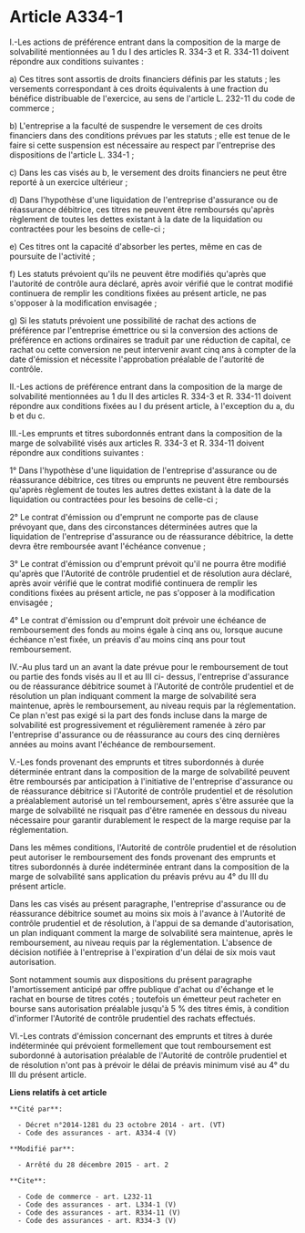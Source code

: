 # Article A334-1

I.-Les actions de préférence entrant dans la composition de la marge de solvabilité mentionnées au 1 du I des articles R.
334-3 et R. 334-11 doivent répondre aux conditions suivantes : 

a) Ces titres sont assortis de droits financiers définis par les statuts ; les versements correspondant à ces droits
équivalents à une fraction du bénéfice distribuable de l'exercice, au sens de l'article L. 232-11 du code de commerce ; 

b) L'entreprise a la faculté de suspendre le versement de ces droits financiers dans des conditions prévues par les statuts ;
elle est tenue de le faire si cette suspension est nécessaire au respect par l'entreprise des dispositions de l'article L.
334-1 ; 

c) Dans les cas visés au b, le versement des droits financiers ne peut être reporté à un exercice ultérieur ; 

d) Dans l'hypothèse d'une liquidation de l'entreprise d'assurance ou de réassurance débitrice, ces titres ne peuvent être
remboursés qu'après règlement de toutes les dettes existant à la date de la liquidation ou contractées pour les besoins de
celle-ci ; 

e) Ces titres ont la capacité d'absorber les pertes, même en cas de poursuite de l'activité ; 

f) Les statuts prévoient qu'ils ne peuvent être modifiés qu'après que l'autorité de contrôle aura déclaré, après avoir
vérifié que le contrat modifié continuera de remplir les conditions fixées au présent article, ne pas s'opposer à la
modification envisagée ; 

g) Si les statuts prévoient une possibilité de rachat des actions de préférence par l'entreprise émettrice ou si la
conversion des actions de préférence en actions ordinaires se traduit par une réduction de capital, ce rachat ou cette
conversion ne peut intervenir avant cinq ans à compter de la date d'émission et nécessite l'approbation préalable de
l'autorité de contrôle. 

II.-Les actions de préférence entrant dans la composition de la marge de solvabilité mentionnées au 1 du II des articles R.
334-3 et R. 334-11 doivent répondre aux conditions fixées au I du présent article, à l'exception du a, du b et du c. 

III.-Les emprunts et titres subordonnés entrant dans la composition de la marge de solvabilité visés aux articles R. 334-3 et
R. 334-11 doivent répondre aux conditions suivantes : 

1° Dans l'hypothèse d'une liquidation de l'entreprise d'assurance ou de réassurance débitrice, ces titres ou emprunts ne
peuvent être remboursés qu'après règlement de toutes les autres dettes existant à la date de la liquidation ou contractées
pour les besoins de celle-ci ; 

2° Le contrat d'émission ou d'emprunt ne comporte pas de clause prévoyant que, dans des circonstances déterminées autres que
la liquidation de l'entreprise d'assurance ou de réassurance débitrice, la dette devra être remboursée avant l'échéance
convenue ; 

3° Le contrat d'émission ou d'emprunt prévoit qu'il ne pourra être modifié qu'après que l'Autorité de contrôle prudentiel et
de résolution aura déclaré, après avoir vérifié que le contrat modifié continuera de remplir les conditions fixées au présent
article, ne pas s'opposer à la modification envisagée ; 

4° Le contrat d'émission ou d'emprunt doit prévoir une échéance de remboursement des fonds au moins égale à cinq ans ou,
lorsque aucune échéance n'est fixée, un préavis d'au moins cinq ans pour tout remboursement. 

IV.-Au plus tard un an avant la date prévue pour le remboursement de tout ou partie des fonds visés au II et au III ci-
dessus, l'entreprise d'assurance ou de réassurance débitrice soumet à l'Autorité de contrôle prudentiel et de résolution un
plan indiquant comment la marge de solvabilité sera maintenue, après le remboursement, au niveau requis par la
réglementation. Ce plan n'est pas exigé si la part des fonds incluse dans la marge de solvabilité est progressivement et
régulièrement ramenée à zéro par l'entreprise d'assurance ou de réassurance au cours des cinq dernières années au moins avant
l'échéance de remboursement. 

V.-Les fonds provenant des emprunts et titres subordonnés à durée déterminée entrant dans la composition de la marge de
solvabilité peuvent être remboursés par anticipation à l'initiative de l'entreprise d'assurance ou de réassurance débitrice
si l'Autorité de contrôle prudentiel et de résolution a préalablement autorisé un tel remboursement, après s'être assurée que
la marge de solvabilité ne risquait pas d'être ramenée en dessous du niveau nécessaire pour garantir durablement le respect
de la marge requise par la réglementation. 

Dans les mêmes conditions, l'Autorité de contrôle prudentiel et de résolution peut autoriser le remboursement des fonds
provenant des emprunts et titres subordonnés à durée indéterminée entrant dans la composition de la marge de solvabilité sans
application du préavis prévu au 4° du III du présent article. 

Dans les cas visés au présent paragraphe, l'entreprise d'assurance ou de réassurance débitrice soumet au moins six mois à
l'avance à l'Autorité de contrôle prudentiel et de résolution, à l'appui de sa demande d'autorisation, un plan indiquant
comment la marge de solvabilité sera maintenue, après le remboursement, au niveau requis par la réglementation. L'absence de
décision notifiée à l'entreprise à l'expiration d'un délai de six mois vaut autorisation. 

Sont notamment soumis aux dispositions du présent paragraphe l'amortissement anticipé par offre publique d'achat ou d'échange
et le rachat en bourse de titres cotés ; toutefois un émetteur peut racheter en bourse sans autorisation préalable jusqu'à 5
% des titres émis, à condition d'informer l'Autorité de contrôle prudentiel des rachats effectués. 

VI.-Les contrats d'émission concernant des emprunts et titres à durée indéterminée qui prévoient formellement que tout
remboursement est subordonné à autorisation préalable de l'Autorité de contrôle prudentiel et de résolution n'ont pas à
prévoir le délai de préavis minimum visé au 4° du III du présent article.

**Liens relatifs à cet article**

	**Cité par**:

	  - Décret n°2014-1281 du 23 octobre 2014 - art. (VT)
	  - Code des assurances - art. A334-4 (V)

	**Modifié par**:

	  - Arrêté du 28 décembre 2015 - art. 2

	**Cite**:

	  - Code de commerce - art. L232-11
	  - Code des assurances - art. L334-1 (V)
	  - Code des assurances - art. R334-11 (V)
	  - Code des assurances - art. R334-3 (V)
